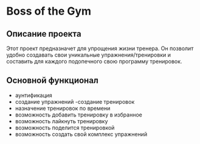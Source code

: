 # Boss of the Gym

## Описание проекта

Этот проект предназначет для упрощения жизни тренера. Он позволит удобно создавать свои уникальные упражнения/тренировки и составить для каждого подопечного свою программу тренировок.
## Основной функционал 
- аунтификация 
- создание упражнений 
-создание тренировок
- назначение тренировок по времени 
- возможность добавить тренировку в избранное 
- возможность лайкнуть тренировку 
- возможность поделится тренировкой 
- возможность создать свой комплекс упражнений 
